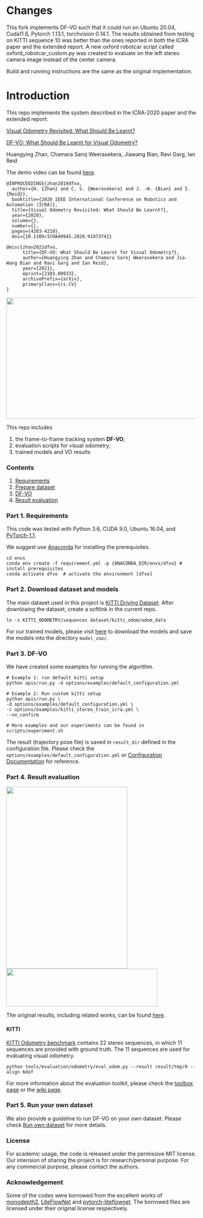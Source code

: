 # Changes
This fork implements DF-VO such that it could run on Ubuntu 20.04, Cuda11.6, Pytorch 1.13.1, torchvision 0.14.1.
The results obtained from testing on KITTI sequence 10 was better than the ones reported in both the ICRA paper and the extended report.
A new oxford robotcar script called oxford_robotcar_custom.py was created to evaluate on the left stereo camera image instead of the center camera.

Build and running instructions are the same as the original implementation.

# Introduction

This repo implements the system described in the ICRA-2020 paper and the extended report:

[Visual Odometry Revisited: What Should Be Learnt? 
](https://arxiv.org/abs/1909.09803) 

[DF-VO: What Should Be Learnt for Visual Odometry?
](https://arxiv.org/abs/2103.00933) 



Huangying Zhan, Chamara Saroj Weerasekera, Jiawang Bian, Ravi Garg, Ian Reid

The demo video can be found [here](https://www.youtube.com/watch?v=Nl8mFU4SJKY).

```
@INPROCEEDINGS{zhan2019dfvo,
  author={H. {Zhan} and C. S. {Weerasekera} and J. -W. {Bian} and I. {Reid}},
  booktitle={2020 IEEE International Conference on Robotics and Automation (ICRA)}, 
  title={Visual Odometry Revisited: What Should Be Learnt?}, 
  year={2020},
  volume={},
  number={},
  pages={4203-4210},
  doi={10.1109/ICRA40945.2020.9197374}}

@misc{zhan2021dfvo,
      title={DF-VO: What Should Be Learnt for Visual Odometry?}, 
      author={Huangying Zhan and Chamara Saroj Weerasekera and Jia-Wang Bian and Ravi Garg and Ian Reid},
      year={2021},
      eprint={2103.00933},
      archivePrefix={arXiv},
      primaryClass={cs.CV}
}

```

<img src='docs/source/misc/dfvo_eg.gif' width=640 height=320>

This repo includes
1. the frame-to-frame tracking system **DF-VO**;
2. evaluation scripts for visual odometry; 
3. trained models and VO results


### Contents
1. [Requirements](#part-1-requirements)
2. [Prepare dataset](#part-2-download-dataset-and-models)
3. [DF-VO](#part-3-DF-VO)
4. [Result evaluation](#part-4-result-evaluation)


### Part 1. Requirements

This code was tested with Python 3.6, CUDA 9.0, Ubuntu 16.04, and [PyTorch-1.1](https://pytorch.org/).

We suggest use [Anaconda](https://www.anaconda.com/distribution/) for installing the prerequisites.

```
cd envs
conda env create -f requirement.yml -p {ANACONDA_DIR/envs/dfvo} # install prerequisites
conda activate dfvo  # activate the environment [dfvo]
```

### Part 2. Download dataset and models

The main dataset used in this project is [KITTI Driving Dataset](http://www.cvlibs.net/datasets/kitti/eval_odometry.php). After downloaing the dataset, create a softlink in the current repo.
```
ln -s KITTI_ODOMETRY/sequences dataset/kitti_odom/odom_data
```

For our trained models, please visit [here](https://www.dropbox.com/sh/9by21564eb0xloh/AABHFMlWd_ja14c5wU4R1KUua?dl=0) to download the models and save the models into the directory `model_zoo/`.

### Part 3. DF-VO
We have created some examples for running the algorithm.

``` 
# Example 1: run default kitti setup
python apis/run.py -d options/examples/default_configuration.yml  

# Example 2: Run custom kitti setup
python apis/run.py \
-d options/examples/default_configuration.yml \
-c options/examples/kitti_stereo_train_icra.yml \
--no_confirm

# More examples and our experiments can be found in scripts/experiment.sh
```

The result (trajectory pose file) is saved in `result_dir` defined in the configuration file.
Please check the `options/examples/default_configuration.yml` or [Configuration Documentation](https://df-vo.readthedocs.io/en/latest/rsts/configuration.html) for reference. 

### Part 4. Result evaluation
<img src='docs/source/misc/dfvo_result.png' width=320 height=480>

<img src='docs/source/misc/dfvo_result2.png' width=400 height=100>

The original results, including related works, can be found [here](https://www.dropbox.com/sh/u7x3rt4lz6zx8br/AADshjd33Q3TLCy2stKt6qpJa?dl=0).

#### KITTI
[KITTI Odometry benchmark](http://www.cvlibs.net/datasets/kitti/eval_odometry.php) contains 22 stereo sequences, in which 11 sequences are provided with ground truth. The 11 sequences are used for evaluating visual odometry. 

```
python tools/evaluation/odometry/eval_odom.py --result result/tmp/0 --align 6dof
```

For more information about the evaluation toolkit, please check the [toolbox page](https://github.com/Huangying-Zhan/kitti_odom_eval) or the [wiki page](https://github.com/Huangying-Zhan/DF-VO/wiki).

### Part 5. Run your own dataset

We also provide a guideline to run DF-VO on your own dataset.
Please check [Run own dataset](https://df-vo.readthedocs.io/en/latest/rsts/run_own_dataset.html) for more details.

### License
For academic usage, the code is released under the permissive MIT license. Our intension of sharing the project is for research/personal purpose. For any commercial purpose, please contact the authors. 


### Acknowledgement
Some of the codes were borrowed from the excellent works of [monodepth2](https://github.com/nianticlabs/monodepth2), [LiteFlowNet](https://github.com/twhui/LiteFlowNet) and [pytorch-liteflownet](https://github.com/sniklaus/pytorch-liteflownet). The borrowed files are licensed under their original license respectively.

